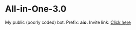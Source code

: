 # All-in-One-3.0
My public (poorly coded) bot.
Prefix: **aio.**
Invite link: [Click here](https://discord.com/oauth2/authorize?client_id=670682136495390720&permissions=0&scope=bot)
